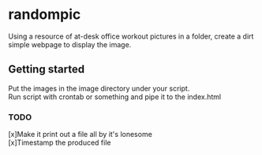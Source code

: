 # randompic

Using a resource of at-desk office workout pictures in a folder, create a dirt simple webpage to display the image.

## Getting started

Put the images in the image directory under your script.\
Run script with crontab or something and pipe it to the index.html

### TODO
[x]Make it print out a file all by it's lonesome\
[x]Timestamp the produced file
